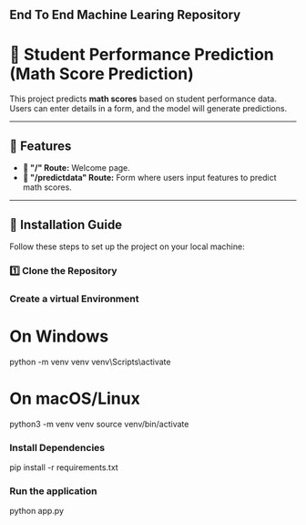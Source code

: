 ## End To End Machine Learing Repository

# 📌 Student Performance Prediction (Math Score Prediction)

This project predicts **math scores** based on student performance data. Users can enter details in a form, and the model will generate predictions.

---

## 🚀 Features

- **📌 "/" Route:** Welcome page.
- **📌 "/predictdata" Route:** Form where users input features to predict math scores.

---

## 🔧 Installation Guide

Follow these steps to set up the project on your local machine:

### 1️⃣ Clone the Repository

### Create a virtual Environment

# On Windows

python -m venv venv
venv\Scripts\activate

# On macOS/Linux

python3 -m venv venv
source venv/bin/activate

### Install Dependencies

pip install -r requirements.txt

### Run the application

python app.py
